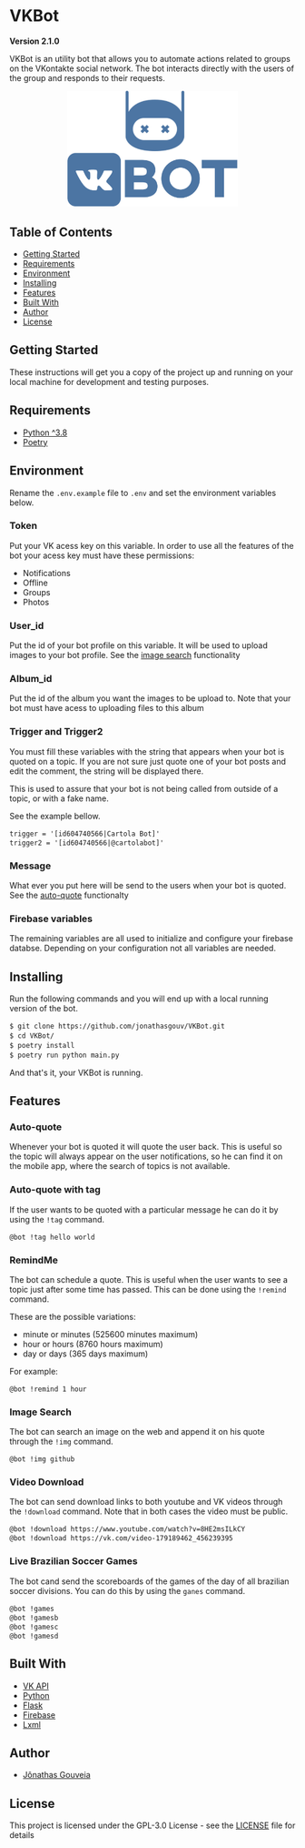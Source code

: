 # VKBot
**Version 2.1.0**

VKBot is an utility bot that allows you to automate actions related to groups on the VKontakte social network. The bot interacts directly with the users of the group and responds to their requests.

<p align="center">
  <img src="assets/logo.png" width=300>
</p>

## Table of Contents
* [Getting Started](#getting-started)
* [Requirements](#requirements)
* [Environment](#environment)
* [Installing](#installing)
* [Features](#overview)
* [Built With](#built-with)
* [Author](#author)
* [License](#license)

## Getting Started
These instructions will get you a copy of the project up and running on your local machine for development and testing purposes.

## Requirements
* [Python ^3.8](https://www.python.org/downloads/)
* [Poetry](https://python-poetry.org/docs/)

## Environment
Rename the `.env.example` file to `.env` and set the environment variables below.

### Token
Put your VK acess key on this variable. In order to use all the features of the bot your acess key must have these permissions:
* Notifications
* Offline
* Groups
* Photos

### User_id
Put the id of your bot profile on this variable. It will be used to upload images to your bot profile. See the [image search](#image-search) functionality

### Album_id
Put the id of the album you want the images to be upload to. Note that your bot must have acess to uploading files to this album

### Trigger and Trigger2
You must fill these variables with the string that appears when your bot is quoted on a topic. If you are not sure just quote one of your bot posts and edit the comment, the string will be displayed there.

This is used to assure that your bot is not being called from outside of a topic, or with a fake name.

See the example bellow.
```env
trigger = '[id604740566|Cartola Bot]'
trigger2 = '[id604740566|@cartolabot]'
```
### Message
What ever you put here will be send to the users when your bot is quoted. See the [auto-quote](#auto-quote) functionalty

### Firebase variables
The remaining variables are all used to initialize and configure your firebase databse. Depending on your configuration not all variables are needed. 

## Installing
Run the following commands and you will end up with a local running version of the bot.
```bash
$ git clone https://github.com/jonathasgouv/VKBot.git
$ cd VKBot/
$ poetry install
$ poetry run python main.py
```
And that's it, your VKBot is running.

## Features
### Auto-quote
Whenever your bot is quoted it will quote the user back. This is useful so the topic will always appear on the user notifications, so he can find it on the mobile app, where the search of topics is not available.

### Auto-quote with tag
If the user wants to be quoted with a particular message he can do it by using the `!tag` command.
```
@bot !tag hello world
```

### RemindMe
The bot can schedule a quote. This is useful when the user wants to see a topic just after some time has passed. This can be done using the `!remind` command.

These are the possible variations:
* minute or minutes (525600 minutes maximum)
* hour or hours (8760 hours maximum)
* day or days (365 days maximum)

For example:
```
@bot !remind 1 hour
```

### Image Search
The bot can search an image on the web and append it on his quote through the `!img` command.
```
@bot !img github
```

### Video Download
The bot can send download links to both youtube and VK videos through the `!download` command. Note that in both cases the video must be public.
```
@bot !download https://www.youtube.com/watch?v=8HE2msILkCY
@bot !download https://vk.com/video-179189462_456239395
```

### Live Brazilian Soccer Games
The bot cand send the scoreboards of the games of the day of all brazilian soccer divisions. You can do this by using the `ganes` command.
```
@bot !games
@bot !gamesb
@bot !gamesc
@bot !gamesd
```

## Built With
* [VK API](https://vk.com/dev/methods)
* [Python](https://www.python.org/)
* [Flask](https://flask.palletsprojects.com/en/1.1.x/)
* [Firebase](https://firebase.google.com/)
* [Lxml](https://lxml.de/)

## Author
* [Jônathas Gouveia](https://github.com/jonathasgouv/)

## License
This project is licensed under the  GPL-3.0 License - see the [LICENSE](https://github.com/jonathasgouv/VKBot/blob/master/LICENSE) file for details
